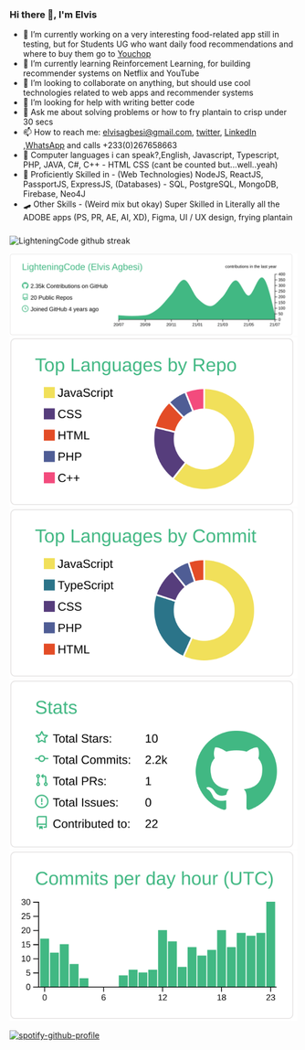 ### Hi there 👋, I'm Elvis

<!---
<p align="center">
<img align="center" src="https://github-readme-stats.vercel.app/api?username=LighteningCode&show_icons=true&theme=nord" alt="Denzil's Github Stats">
</p>
--->

- 🔭 I’m currently working on a very interesting food-related app still in testing, but for Students UG who want daily food recommendations and where to buy them go to [Youchop](https://www.youchop.online/)
- 🌱 I’m currently learning Reinforcement Learning, for building recommender systems on Netflix and YouTube
- 👯 I’m looking to collaborate on anything, but should use cool technologies related to web apps and recommender systems 
- 🤔 I’m looking for help with writing better code
- 💬 Ask me about solving problems or how to fry plantain to crisp under 30 secs
- 📫 How to reach me: elvisagbesi@gmail.com, [twitter](https://twitter.com/ben__elvis), [LinkedIn](https://www.linkedin.com/in/elvis-agbesi-81b615171/) ,[WhatsApp](https://wa.me/+233267658663) and calls +233(0)267658663 
- 🦾 Computer languages i can speak?,English, Javascript, Typescript, PHP, JAVA, C#, C++ - HTML CSS (cant be counted but...well..yeah)
- 🌌 Proficiently Skilled in - (Web Technologies) NodeJS, ReactJS, PassportJS, ExpressJS, (Databases) - SQL, PostgreSQL, MongoDB, Firebase, Neo4J
- 🛹 Other Skills - (Weird mix but okay) Super Skilled in Literally all the ADOBE apps (PS, PR, AE, AI, XD), Figma, UI / UX design, frying plantain

<div style="display: flex; flex-direction: column;">
    <div><img style="margin-top:10px;" align="left" src="https://github-readme-streak-stats.herokuapp.com/?user=LighteningCode&" alt="LighteningCode github streak" /></div>
</div>

[![](https://raw.githubusercontent.com/LighteningCode/summary-cards/master/profile-summary-card-output/vue/0-profile-details.svg)](https://github.com/vn7n24fzkq/github-profile-summary-cards)
[![](https://raw.githubusercontent.com/LighteningCode/summary-cards/master/profile-summary-card-output/vue/1-repos-per-language.svg)](https://github.com/vn7n24fzkq/github-profile-summary-cards) [![](https://raw.githubusercontent.com/LighteningCode/summary-cards/master/profile-summary-card-output/vue/2-most-commit-language.svg)](https://github.com/vn7n24fzkq/github-profile-summary-cards)
[![](https://raw.githubusercontent.com/LighteningCode/summary-cards/master/profile-summary-card-output/vue/3-stats.svg)](https://github.com/vn7n24fzkq/github-profile-summary-cards) [![](https://raw.githubusercontent.com/LighteningCode/summary-cards/master/profile-summary-card-output/vue/4-productive-time.svg)](https://github.com/vn7n24fzkq/github-profile-summary-cards)


[![spotify-github-profile](https://spotify-github-profile.vercel.app/api/view?uid=31ugqngbwfo7jn73yqjx4unxbaem&cover_image=true&theme=default)](https://github.com/kittinan/spotify-github-profile)
